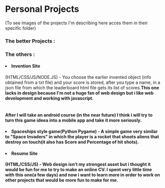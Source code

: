 <h1>Personal Projects</h1>
(To see images of the projects I'm describing here acces them in their specific folder)
<h3>The better Projects : </h3>



<h3>The others : </h3>
<h4><li>Invention Site</h4>(HTML/CSS/JS/NODE.JS) - You choose the earlier invented object (info obtained from a txt file) and your score is stored, after you type a name, in a json file from which the leaderboard html file gets its list of scores.<strong>This one lacks in design because I'm not a huge fan of web design but i like web development and working with javascript.</strong><br><br><h4>After I will take an android course (in the near future) I think i will try to turn this game ideea into a mobile app and take it more seriously.</h4>
<h4><li>Spaceships style game(Python Pygame) - A simple game very similar to "Space Invaders" in which the player is a rocket that shoots aliens that destroy on touch(it also has Score and Percentage of hit shots).
<h4><li>Resume Site</h4>(HTML/CSS/JS) - Web design isn't my strongest asset but i thought it would be fun for me to try to make an online CV. I spent very little time with this one(a few days) and now i want to learn more in order to work on other projects that would be more fun to make for me.


